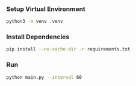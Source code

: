 ### Setup Virtual Environment

```bash
python3 -m venv .venv
```

### Install Dependencies

```bash
pip install --no-cache-dir -r requirements.txt
```

### Run

```bash
python main.py --interval 60
```